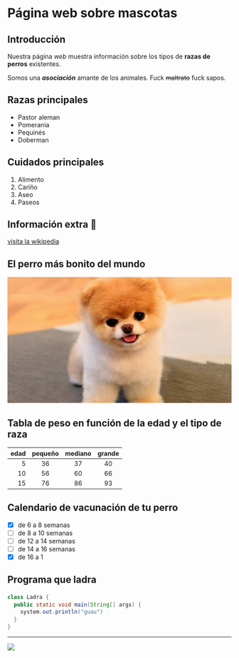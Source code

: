 # Página web sobre mascotas

## Introducción
Nuestra página *web* muestra información sobre los tipos de **razas de perros** existentes.

Somos una ***asociación*** amante de los animales. Fuck ~~maltrato~~ fuck sapos.

## Razas principales

+ Pastor aleman
+ Pomerania
+ Pequinés
+ Doberman

## Cuidados principales

1. Alimento
2. Cariño
3. Aseo
4. Paseos

## Información extra 🐶

[visita la wikipedia](https://es.wikipedia.org/wiki/Canis_familiaris)

## El perro más bonito del mundo

![alt][perro]

## Tabla de peso en función de la edad y el tipo de raza

|edad|pequeño|mediano|grande|
|-----:|:-----:|:-----:|:-----:|
|5|36|37|40|
|10|56|60|66|
|15|76|86|93|

## Calendario de vacunación de tu perro

- [x] de 6 a 8 semanas
- [ ] de 8 a 10 semanas
- [ ] de 12 a 14 semanas
- [ ] de 14 a 16 semanas
- [x] de 16 a 1 

## Programa que ladra

```java
class Ladra {
  public static void main(String[] args) {
    system.out.println("guau")
  }
}
```

-----

<img width="50" src="https://www.google.com/url?sa=i&url=https%3A%2F%2Fwww.expertoanimal.com%2Fpor-que-ladran-los-perros-21116.html&psig=AOvVaw0ylYBi7Q2b_5F8_TQi2S4z&ust=1637750568583000&source=images&cd=vfe&ved=0CAsQjRxqFwoTCKCE_bimrvQCFQAAAAAdAAAAABAD"/>

[perro]:Perro_mas_bonito.jpg
